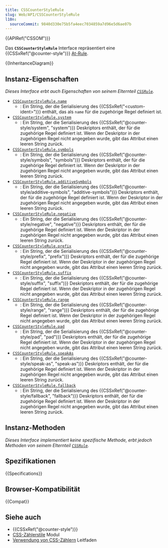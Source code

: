 ```yaml
---
title: CSSCounterStyleRule
slug: Web/API/CSSCounterStyleRule
l10n:
  sourceCommit: 9840d330e75b5fa4eec7034859a7d96e5d6ae07b
---
```


{{APIRef("CSSOM")}}

Das **`CSSCounterStyleRule`** Interface repräsentiert eine {{CSSxRef("@counter-style")}} [At-Rule](/de/docs/Web/CSS/At-rule).

{{InheritanceDiagram}}

## Instanz-Eigenschaften

_Dieses Interface erbt auch Eigenschaften von seinem Elternteil [`CSSRule`](/de/docs/Web/API/CSSRule)._

- [`CSSCounterStyleRule.name`](/de/docs/Web/API/CSSCounterStyleRule/name)
  - : Ein String, der die Serialisierung des {{CSSxRef("&lt;custom-ident&gt;")}} enthält, das als `name` für die zugehörige Regel definiert ist.
- [`CSSCounterStyleRule.system`](/de/docs/Web/API/CSSCounterStyleRule/system)
  - : Ein String, der die Serialisierung des {{CSSxRef("@counter-style/system", "system")}} Deskriptors enthält, der für die zugehörige Regel definiert ist. Wenn der Deskriptor in der zugehörigen Regel nicht angegeben wurde, gibt das Attribut einen leeren String zurück.
- [`CSSCounterStyleRule.symbols`](/de/docs/Web/API/CSSCounterStyleRule/symbols)
  - : Ein String, der die Serialisierung des {{CSSxRef("@counter-style/symbols", "symbols")}} Deskriptors enthält, der für die zugehörige Regel definiert ist. Wenn der Deskriptor in der zugehörigen Regel nicht angegeben wurde, gibt das Attribut einen leeren String zurück.
- [`CSSCounterStyleRule.additiveSymbols`](/de/docs/Web/API/CSSCounterStyleRule/additiveSymbols)
  - : Ein String, der die Serialisierung des {{CSSxRef("@counter-style/additive-symbols", "additive-symbols")}} Deskriptors enthält, der für die zugehörige Regel definiert ist. Wenn der Deskriptor in der zugehörigen Regel nicht angegeben wurde, gibt das Attribut einen leeren String zurück.
- [`CSSCounterStyleRule.negative`](/de/docs/Web/API/CSSCounterStyleRule/negative)
  - : Ein String, der die Serialisierung des {{CSSxRef("@counter-style/negative", "negative")}} Deskriptors enthält, der für die zugehörige Regel definiert ist. Wenn der Deskriptor in der zugehörigen Regel nicht angegeben wurde, gibt das Attribut einen leeren String zurück.
- [`CSSCounterStyleRule.prefix`](/de/docs/Web/API/CSSCounterStyleRule/prefix)
  - : Ein String, der die Serialisierung des {{CSSxRef("@counter-style/prefix", "prefix")}} Deskriptors enthält, der für die zugehörige Regel definiert ist. Wenn der Deskriptor in der zugehörigen Regel nicht angegeben wurde, gibt das Attribut einen leeren String zurück.
- [`CSSCounterStyleRule.suffix`](/de/docs/Web/API/CSSCounterStyleRule/suffix)
  - : Ein String, der die Serialisierung des {{CSSxRef("@counter-style/suffix", "suffix")}} Deskriptors enthält, der für die zugehörige Regel definiert ist. Wenn der Deskriptor in der zugehörigen Regel nicht angegeben wurde, gibt das Attribut einen leeren String zurück.
- [`CSSCounterStyleRule.range`](/de/docs/Web/API/CSSCounterStyleRule/range)
  - : Ein String, der die Serialisierung des {{CSSxRef("@counter-style/range", "range")}} Deskriptors enthält, der für die zugehörige Regel definiert ist. Wenn der Deskriptor in der zugehörigen Regel nicht angegeben wurde, gibt das Attribut einen leeren String zurück.
- [`CSSCounterStyleRule.pad`](/de/docs/Web/API/CSSCounterStyleRule/pad)
  - : Ein String, der die Serialisierung des {{CSSxRef("@counter-style/pad", "pad")}} Deskriptors enthält, der für die zugehörige Regel definiert ist. Wenn der Deskriptor in der zugehörigen Regel nicht angegeben wurde, gibt das Attribut einen leeren String zurück.
- [`CSSCounterStyleRule.speakAs`](/de/docs/Web/API/CSSCounterStyleRule/speakAs)
  - : Ein String, der die Serialisierung des {{CSSxRef("@counter-style/speak-as", "speak-as")}} Deskriptors enthält, der für die zugehörige Regel definiert ist. Wenn der Deskriptor in der zugehörigen Regel nicht angegeben wurde, gibt das Attribut einen leeren String zurück.
- [`CSSCounterStyleRule.fallback`](/de/docs/Web/API/CSSCounterStyleRule/fallback)
  - : Ein String, der die Serialisierung des {{CSSxRef("@counter-style/fallback", "fallback")}} Deskriptors enthält, der für die zugehörige Regel definiert ist. Wenn der Deskriptor in der zugehörigen Regel nicht angegeben wurde, gibt das Attribut einen leeren String zurück.

## Instanz-Methoden

_Dieses Interface implementiert keine spezifische Methode, erbt jedoch Methoden von seinem Elternteil [`CSSRule`](/de/docs/Web/API/CSSRule)._

## Spezifikationen

{{Specifications}}

## Browser-Kompatibilität

{{Compat}}

## Siehe auch

- {{CSSxRef("@counter-style")}}
- [CSS-Zählerstile](/de/docs/Web/CSS/CSS_counter_styles) Modul
- [Verwendung von CSS-Zählern](/de/docs/Web/CSS/CSS_counter_styles/Using_CSS_counters) Leitfaden

